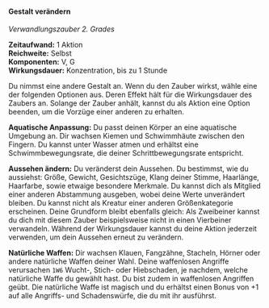 #### Gestalt verändern
<!-- markdownlint-disable link-image-reference-definitions -->
<!-- spell-checker:words added amount avoids casting concentration damage different duration emphasis ends english false formula hour halves hours kommagetrennt mechanics minutes reaction ritual same saving school somatic special spell throw true wording wotc -->
<!-- spell-checker:words self -->
[_metadata_:spell_name]:- "Gestalt verändern"
[_metadata_:spell_name_english]:- "Alter Self"
[_metadata_:spell_school]:- "Verwandlungszauber"
[_metadata_:spell_level]:- "2"
[_metadata_:casting_time_amount]:- "1"
[_metadata_:casting_time_unit]:- "Aktion"
[_metadata_:ritual]:- "false"
[_metadata_:range]:- "Selbst"
[_metadata_:target]:- "dich selbst"
[_metadata_:components_verbal]:- "true"
[_metadata_:components_somatic]:- "true"
[_metadata_:components_material]:- "false"
[_metadata_:concentration]:- "true"
[_metadata_:duration]:- "1 Stunde"
[_metadata_:compared_to_wotc_srd_5.1]:- "mechanics_same_wording_same"
[_metadata_:compared_to_a5e_srd]:- "mechanics_different_wording_different"
<!-- markdownlint-disable-next-line no-emphasis-as-heading -->
_Verwandlungszauber 2. Grades_

**Zeitaufwand:** 1 Aktion \
**Reichweite:** Selbst \
**Komponenten:** V, G \
**Wirkungsdauer:** Konzentration, bis zu 1 Stunde

Du nimmst eine andere Gestalt an.
Wenn du den Zauber wirkst, wähle eine der folgenden Optionen aus.
Deren Effekt hält für die Wirkungsdauer des Zaubers an.
Solange der Zauber anhält, kannst du als Aktion eine Option beenden, um die Vorzüge einer anderen zu erhalten.

**Aquatische Anpassung:**
Du passt deinen Körper an eine aquatische Umgebung an.
Dir wachsen Kiemen und Schwimmhäute zwischen den Fingern.
Du kannst unter Wasser atmen und erhältst eine Schwimmbewegungsrate, die deiner Schrittbewegungsrate entspricht.

**Aussehen ändern:**
Du veränderst dein Aussehen.
Du bestimmst, wie du aussiehst: Größe, Gewicht, Gesichtszüge, Klang deiner Stimme, Haarlänge, Haarfarbe, sowie etwaige besondere Merkmale.
Du kannst dich als Mitglied einer anderen Abstammung ausgeben, wobei deine Werte unverändert bleiben.
Du kannst nicht als Kreatur einer anderen Größenkategorie erscheinen.
Deine Grundform bleibt ebenfalls gleich: Als Zweibeiner kannst du dich mit diesem Zauber beispielsweise nicht in einen Vierbeiner verwandeln.
Während der Wirkungsdauer kannst du deine Aktion jederzeit verwenden, um dein Aussehen erneut zu verändern.

**Natürliche Waffen:**
Dir wachsen Klauen, Fangzähne, Stacheln, Hörner oder andere natürliche Waffen deiner Wahl.
Deine waffenlosen Angriffe verursachen `1W6` Wucht-, Stich- oder Hiebschaden, je nachdem, welche natürliche Waffe du gewählt hast.
Du bist zudem in waffenlosen Angriffen geübt.
Die natürliche Waffe ist magisch und du erhältst einen Bonus von +1 auf alle Angriffs- und Schadenswürfe, die du mit ihr ausführst.
